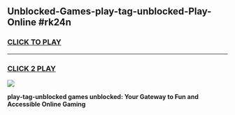 
## Unblocked-Games-play-tag-unblocked-Play-Online #rk24n
<h3>
<a href="https://news.freeplayer.one?title=play-tag-unblocked&ref=3">CLICK TO PLAY</a></h3>
<hr>

<h3>
<a href="https://news.freeplayer.one?title=play-tag-unblocked&ref=3">CLICK 2 PLAY</a>
  
</h3>

<a href="https://news.freeplayer.one?title=play-tag-unblocked&ref=3"><img src="https://clearcache.store/games.png"></a>


**play-tag-unblocked games unblocked: Your Gateway to Fun and Accessible Online Gaming**
